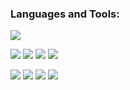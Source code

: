 





### Languages and Tools:
<!--Editors-->
![](https://shields.io/badge/editor-java-green?logo=visual-studio-code&style=for-the-badge)

<!--Programming Languages-->
![](https://shields.io/badge/code-html-green?logo=html5&style=for-the-badge)
![](https://shields.io/badge/code-css-green?logo=css3&style=for-the-badge)
![](https://shields.io/badge/code-java-green?logo=java&style=for-the-badge)
![](https://shields.io/badge/code-Python-green?logo=python&style=for-the-badge)

<!--Tools-->
![](https://shields.io/badge/code-react-green?logo=react&style=for-the-badge)
![](https://shields.io/badge/code-javascript-green?logo=javascript&style=for-the-badge)
![](https://shields.io/badge/tool-git-green?logo=git&style=for-the-badge)
![](https://shields.io/badge/tool-github-green?logo=github&style=for-the-badge)




[website]: https://jhern603.github.io/portfolio
[instagram]: https://www.instagram.com/jhernandez554/
[linkedin]: https://www.linkedin.com/in/jose-hernandez-b587a3114/
[webdevplaylist]: #
